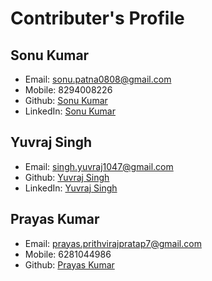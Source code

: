 <!-- 
    By Sonu Kumar
    B.Tech (Information Technology)
    DSC-GGV Web-Development Member

 -->


# Contributer's Profile

## Sonu Kumar
* Email: sonu.patna0808@gmail.com
* Mobile: 8294008226
* Github: [Sonu Kumar](https://github.com/SonuKumar81800)
* LinkedIn: [Sonu Kumar](https://www.linkedin.com/in/sonukumar81800/)

## Yuvraj Singh
* Email: singh.yuvraj1047@gmail.com
* Github: [Yuvraj Singh](@yuvraj-2503)
* LinkedIn: [Yuvraj Singh](https://www.linkedin.com/in/yuvraj-2503/)

## Prayas Kumar
* Email: prayas.prithvirajpratap7@gmail.com
* Mobile: 6281044986
* Github: [Prayas Kumar](https://github.com/prayas7102)